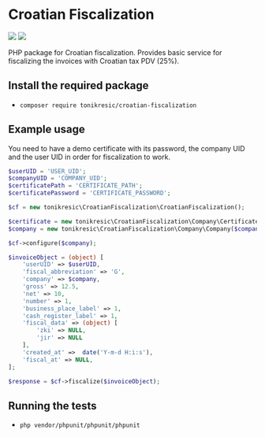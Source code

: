 # Croatian Fiscalization

[![](https://img.shields.io/badge/version-1.0.2-blue.svg)](https://shields.io/)
[![](https://img.shields.io/badge/maintained-yes-green.svg)](https://shields.io/)


PHP package for Croatian fiscalization. Provides basic service for fiscalizing the invoices with Croatian tax PDV (25%).

## Install the required package

- `composer require tonikresic/croatian-fiscalization`


## Example usage

You need to have a demo certificate with its password, the company UID and the user UID in order for fiscalization to work.


```php
$userUID = 'USER_UID';
$companyUID = 'COMPANY_UID';
$certificatePath = 'CERTIFICATE_PATH';
$certificatePassword = 'CERTIFICATE_PASSWORD';

$cf = new tonikresic\CroatianFiscalization\CroatianFiscalization();

$certificate = new tonikresic\CroatianFiscalization\Company\Certificate($certificatePath, $certificatePassword);
$company = new tonikresic\CroatianFiscalization\Company\Company($companyUID, $certificate, true, true);

$cf->configure($company);

$invoiceObject = (object) [
    'userUID' => $userUID,
    'fiscal_abbreviation' => 'G',
    'company' => $company,
    'gross' => 12.5,
    'net' => 10,
    'number' => 1,
    'business_place_label' => 1,
    'cash_register_label' => 1,
    'fiscal_data' => (object) [
        'zki' => NULL,
        'jir' => NULL
    ],
    'created_at' =>  date('Y-m-d H:i:s'),
    'fiscal_at' => NULL,
];

$response = $cf->fiscalize($invoiceObject);
```

## Running the tests

- `php vendor/phpunit/phpunit/phpunit`